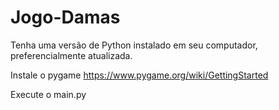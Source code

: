 # Jogo-Damas

Tenha uma versão de Python instalado em seu computador, preferencialmente atualizada.

Instale o pygame
https://www.pygame.org/wiki/GettingStarted

Execute o main.py